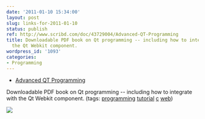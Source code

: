 ```yaml
---
date: '2011-01-10 15:34:00'
layout: post
slug: links-for-2011-01-10
status: publish
ref: http://www.scribd.com/doc/43729004/Advanced-QT-Programming
title: Downloadable PDF book on Qt programming -- including how to integrate with
  the Qt Webkit component.
wordpress_id: '1093'
categories:
- Programming
---
```


  * [Advanced QT Programming](http://www.scribd.com/doc/43729004/Advanced-QT-Programming)


Downloadable PDF book on Qt programming -- including how to integrate with the Qt Webkit component. (tags: [programming](http://www.delicious.com/eob/programming) [tutorial](http://www.delicious.com/eob/tutorial) [c](http://www.delicious.com/eob/c) [web](http://www.delicious.com/eob/web))


[![](http://htmlimg1.scribdassets.com/1biba9094wrm3ng/images/1-f10e3c5385/000.jpg)](http://www.scribd.com/doc/43729004/Advanced-QT-Programming)

